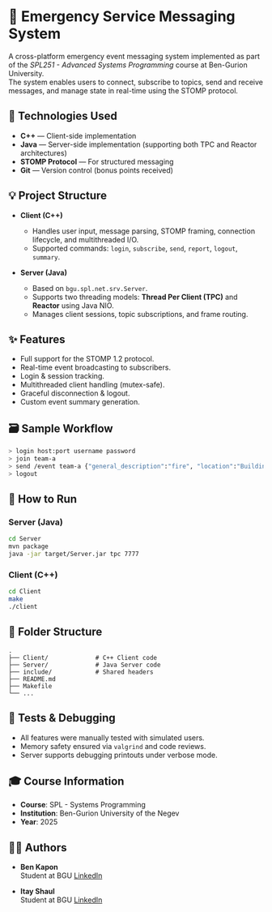 # 🚨 Emergency Service Messaging System

A cross-platform emergency event messaging system implemented as part of the *SPL251 - Advanced Systems Programming* course at Ben-Gurion University.  
The system enables users to connect, subscribe to topics, send and receive messages, and manage state in real-time using the STOMP protocol.

## 🔧 Technologies Used

- **C++** — Client-side implementation
- **Java** — Server-side implementation (supporting both TPC and Reactor architectures)
- **STOMP Protocol** — For structured messaging
- **Git** — Version control (bonus points received)

## 💡 Project Structure

- **Client (C++)**  
  - Handles user input, message parsing, STOMP framing, connection lifecycle, and multithreaded I/O.
  - Supported commands: `login`, `subscribe`, `send`, `report`, `logout`, `summary`.

- **Server (Java)**  
  - Based on `bgu.spl.net.srv.Server`.
  - Supports two threading models: **Thread Per Client (TPC)** and **Reactor** using Java NIO.
  - Manages client sessions, topic subscriptions, and frame routing.

## ✨ Features

- Full support for the STOMP 1.2 protocol.
- Real-time event broadcasting to subscribers.
- Login & session tracking.
- Multithreaded client handling (mutex-safe).
- Graceful disconnection & logout.
- Custom event summary generation.

## 🗃️ Sample Workflow

```bash
> login host:port username password
> join team-a
> send /event team-a {"general_description":"fire", "location":"Building A"}
> logout
```

## 🚀 How to Run

### Server (Java)
```bash
cd Server
mvn package
java -jar target/Server.jar tpc 7777
```

### Client (C++)
```bash
cd Client
make
./client
```

## 📁 Folder Structure

```
.
├── Client/             # C++ Client code
├── Server/             # Java Server code
├── include/            # Shared headers
├── README.md
├── Makefile
└── ...
```

## 🧪 Tests & Debugging

- All features were manually tested with simulated users.
- Memory safety ensured via `valgrind` and code reviews.
- Server supports debugging printouts under verbose mode.

## 🎓 Course Information

- **Course**: SPL - Systems Programming
- **Institution**: Ben-Gurion University of the Negev
- **Year**: 2025

## 🧑‍💻 Authors

- **Ben Kapon**  
  Student at BGU
  [LinkedIn](https://www.linkedin.com/in/ben-kapon-523882331)

- **Itay Shaul**  
  Student at BGU
  [LinkedIn](https://www.linkedin.com/in/itay-shaul/)
